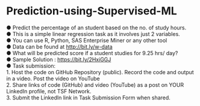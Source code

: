 # Prediction-using-Supervised-ML <br>

● Predict the percentage of an student based on the no. of study hours. <br>
● This is a simple linear regression task as it involves just 2 variables. <br>
● You can use R, Python, SAS Enterprise Miner or any other tool <br>
● Data can be found at http://bit.ly/w-data <br>
● What will be predicted score if a student studies for 9.25 hrs/ day? <br>
● Sample Solution : https://bit.ly/2HxiGGJ <br>
● Task submission: <br>
    1. Host the code on GitHub Repository (public). Record the code and output in a video. Post the video on YouTube <br>
    2. Share links of code (GitHub) and video (YouTube) as a post on YOUR LinkedIn profile, not TSF Network. <br>
    3. Submit the LinkedIn link in Task Submission Form when shared. <br>

